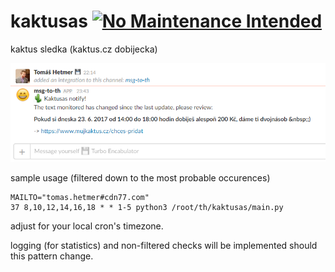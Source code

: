 # kaktusas [![No Maintenance Intended](http://unmaintained.tech/badge.svg)](http://unmaintained.tech/)
kaktus sledka (kaktus.cz dobijecka)

![GitHub Logo](/sample.png)

sample usage (filtered down to the most probable occurences)
```
MAILTO="tomas.hetmer#cdn77.com"
37 8,10,12,14,16,18 * * 1-5 python3 /root/th/kaktusas/main.py
```
adjust for your local cron's timezone.

logging (for statistics) and non-filtered checks will be implemented should this pattern change.
